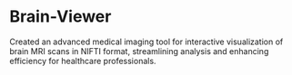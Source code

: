 # Brain-Viewer
Created an advanced medical imaging tool for interactive visualization of brain MRI scans in NIFTI format, streamlining analysis and enhancing efficiency for healthcare professionals.
